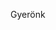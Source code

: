 Gyerönk

<!---
Gyerann/Gyerann is a ✨ special ✨ repository because its `README.md` (this file) appears on your GitHub profile.
You can click the Preview link to take a look at your changes.
--->
